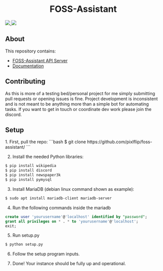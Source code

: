 <h1 align="center">FOSS-Assistant</h1>

<p>
  <a href="https://discord.gg/Pvy2HgGE9r">
    <img src="https://img.shields.io/discord/806142446094385153?color=7489d5&logo=discord&logoColor=ffffff" />
  </a>
  <img src="https://img.shields.io/static/v1?label=Status&message=Development&color=blue">
  </a>
</p>

<h2>About</h2>

This repository contains:

-   [FOSS-Assistant API Server](/API_Server)
-   [Documentation](/Documentation)

<h2>Contributing</h2>
As this is more of a testing bed/personal project for me simply submitting pull requests or opening issues is fine.
Project development is inconsistent and is not meant to be anything more than a simple bot for automating tasks. If
you want to get in touch or coordinate dev work please join the discord.

<h2>Setup</h2>
1. First, pull the repo:
```bash
$ git clone https://github.com/pixlflip/foss-assistant/
```

2. Install the needed Python libraries:
```bash
$ pip install wikipedia
$ pip install discord
$ pip install newspaper3k
$ pip install pymysql
```

3. Install MariaDB (debian linux command shown as example):
```bash
$ sudo apt install mariadb-client mariadb-server
```

4. Run the following commands inside the mariadb
```sql
create user 'yourusername'@'localhost' identified by "password";
grant all privileges on * . * to 'yourusername'@'localhost';
exit;
```

5. Run setup.py
```bash
$ python setup.py
```

6. Follow the setup program inputs.


7. Done! Your instance should be fully up and operational.